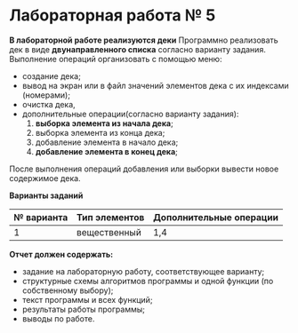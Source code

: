 
# Лабораторная работа № 5
**В лабораторной работе реализуются деки** 
Программно реализовать дек в виде **двунаправленного списка** согласно варианту задания. Выполнение операций организовать с помощью меню:
- создание дека;
- вывод на экран или в файл значений элементов дека с их индексами (номерами);
- очистка дека,
- дополнительные операции(согласно варианту задания):
	1. **выборка элемента из начала дека**;
	2. выборка элемента из конца дека;
	3. добавление элемента в начало дека;
	4. **добавление элемента в конец дека**;

После выполнения операций добавления или выборки вывести новое содержимое дека.

**Варианты заданий**

|№ варианта| Тип элементов  | Дополнительные операции|
|--|--|--|
| 1 | вещественный | 1,4 |

**Отчет должен содержать:**
- задание на лабораторную работу, соответствующее варианту;
- структурные схемы алгоритмов программы и одной функции (по собственному выбору);
- текст программы и всех функций;
- результаты работы программы;
- выводы по работе.